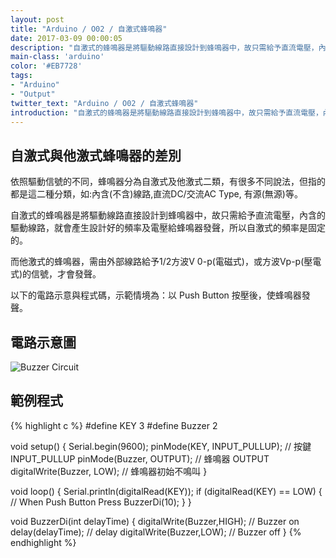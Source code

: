 ```yaml
---
layout: post
title: "Arduino / O02 / 自激式蜂鳴器"
date: 2017-03-09 00:00:05
description: "自激式的蜂鳴器是將驅動線路直接設計到蜂鳴器中，故只需給予直流電壓，內含的驅動線路，就會產生設計好的頻率及電壓給蜂鳴器發聲，所以自激式的頻率是固定的。"
main-class: 'arduino'
color: '#EB7728'
tags:
- "Arduino"
- "Output"
twitter_text: "Arduino / O02 / 自激式蜂鳴器"
introduction: "自激式的蜂鳴器是將驅動線路直接設計到蜂鳴器中，故只需給予直流電壓，內含的驅動線路，就會產生設計好的頻率及電壓給蜂鳴器發聲，所以自激式的頻率是固定的。"
---
```


## 自激式與他激式蜂鳴器的差別

依照驅動信號的不同，蜂鳴器分為自激式及他激式二類，有很多不同說法，但指的都是這二種分類，如:內含(不含)線路,直流DC/交流AC Type, 有源(無源)等。

自激式的蜂鳴器是將驅動線路直接設計到蜂鳴器中，故只需給予直流電壓，內含的驅動線路，就會產生設計好的頻率及電壓給蜂鳴器發聲，所以自激式的頻率是固定的。

而他激式的蜂鳴器，需由外部線路給予1/2方波V 0-p(電磁式)，或方波Vp-p(壓電式)的信號，才會發聲。

以下的電路示意與程式碼，示範情境為：以 Push Button 按壓後，使蜂鳴器發聲。

## 電路示意圖

![Buzzer Circuit](/freakhq/assets/img/posts/O02-1.png)

## 範例程式

{% highlight c %}
#define KEY 3
#define Buzzer 2

void setup()
{
  Serial.begin(9600);
  pinMode(KEY, INPUT_PULLUP);  // 按鍵 INPUT_PULLUP
  pinMode(Buzzer, OUTPUT);     // 蜂鳴器 OUTPUT
  digitalWrite(Buzzer, LOW);   // 蜂鳴器初始不鳴叫
}


void loop()
{
  Serial.println(digitalRead(KEY));
  if (digitalRead(KEY) == LOW) { // When Push Button Press
     BuzzerDi(10); 
  }
}

void BuzzerDi(int delayTime)
{
  digitalWrite(Buzzer,HIGH);      // Buzzer on
  delay(delayTime);               // delay
  digitalWrite(Buzzer,LOW);       // Buzzer off
}
{% endhighlight %}


